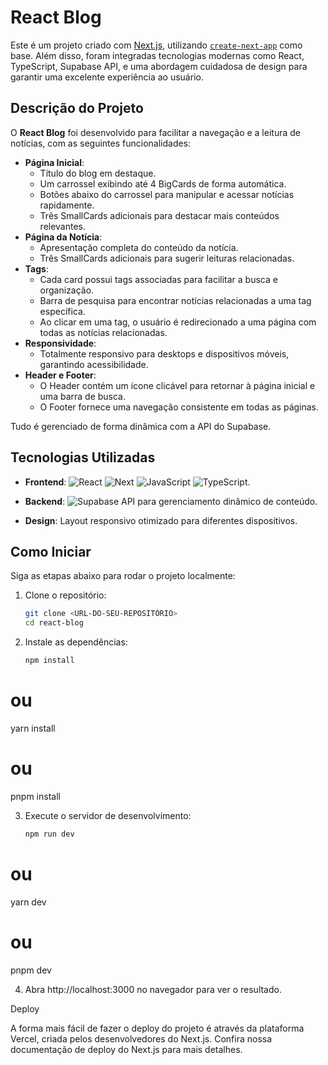 # React Blog

Este é um projeto criado com [Next.js](https://nextjs.org), utilizando [`create-next-app`](https://nextjs.org/docs/app/api-reference/cli/create-next-app) como base. Além disso, foram integradas tecnologias modernas como React, TypeScript, Supabase API, e uma abordagem cuidadosa de design para garantir uma excelente experiência ao usuário.

## Descrição do Projeto

O **React Blog** foi desenvolvido para facilitar a navegação e a leitura de notícias, com as seguintes funcionalidades:

- **Página Inicial**:
  - Título do blog em destaque.
  - Um carrossel exibindo até 4 BigCards de forma automática.
  - Botões abaixo do carrossel para manipular e acessar notícias rapidamente.
  - Três SmallCards adicionais para destacar mais conteúdos relevantes.
- **Página da Notícia**:
  - Apresentação completa do conteúdo da notícia.
  - Três SmallCards adicionais para sugerir leituras relacionadas.
- **Tags**:
  - Cada card possui tags associadas para facilitar a busca e organização.
  - Barra de pesquisa para encontrar notícias relacionadas a uma tag específica.
  - Ao clicar em uma tag, o usuário é redirecionado a uma página com todas as notícias relacionadas.
- **Responsividade**:
  - Totalmente responsivo para desktops e dispositivos móveis, garantindo acessibilidade.
- **Header e Footer**:
  - O Header contém um ícone clicável para retornar à página inicial e uma barra de busca.
  - O Footer fornece uma navegação consistente em todas as páginas.

Tudo é gerenciado de forma dinâmica com a API do Supabase.

## Tecnologias Utilizadas

- **Frontend**: ![React](https://img.shields.io/badge/React-20232A?style=for-the-badge&logo=react&logoColor=61DAFB) ![Next](https://img.shields.io/badge/Next-black?style=for-the-badge&logo=next.js&logoColor=white) ![JavaScript](https://img.shields.io/badge/JavaScript-F7DF1E?style=for-the-badge&logo=javascript&logoColor=black) ![TypeScript](https://img.shields.io/badge/TypeScript-007ACC?style=for-the-badge&logo=typescript&logoColor=white).

- **Backend**: ![Supabase](https://img.shields.io/badge/Supabase-3ECF8E?style=for-the-badge&logo=supabase&logoColor=white) API para gerenciamento dinâmico de conteúdo.


- **Design**: Layout responsivo otimizado para diferentes dispositivos.

## Como Iniciar

Siga as etapas abaixo para rodar o projeto localmente:

1. Clone o repositório:

   ```bash
   git clone <URL-DO-SEU-REPOSITÓRIO>
   cd react-blog
2. Instale as dependências:
   ```bash
   npm install
  # ou
  yarn install
  # ou
  pnpm install

3. Execute o servidor de desenvolvimento:
   ```bash
   npm run dev
  # ou
  yarn dev
  # ou
  pnpm dev

4. Abra http://localhost:3000 no navegador para ver o resultado.

Deploy

A forma mais fácil de fazer o deploy do projeto é através da plataforma Vercel, criada pelos desenvolvedores do Next.js.
Confira nossa documentação de deploy do Next.js para mais detalhes.

   
